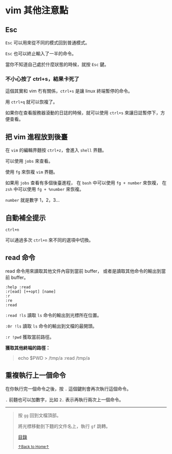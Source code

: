 # vim 其他注意點

## Esc

`Esc` 可以用來從不同的模式回到普通模式。

`Esc` 也可以終止輸入了一半的命令。

當你不知道自己處於什麼狀態的時候，就按 `Esc` 鍵。

### 不小心按了 ctrl+s，結果卡死了

這個其實和 vim 冇有關係，`ctrl+s` 是讓 linux 終端暫停的命令。

用 `ctrl+q` 就可以恢複了。

如果你在查看服務器滾動的日誌的時候，就可以使用 `ctrl+s`
來讓日誌暫停下，方便查看。

## 把 vim 進程放到後臺

在 `vim` 的編輯界麵按 `ctrl+z`，會進入 `shell` 界麵。

可以使用 `jobs` 來查看。

使用 `fg` 來恢複 `vim` 界麵。

如果用 `jobs` 查看有多個後臺進程，
在 `bash` 中可以使用 `fg + number` 來恢複，
在 `zsh` 中可以使用 `fg + %number` 來恢複。

`number` 就是數字 1，2，3...

## 自動補全提示

```
ctrl+n
```

可以通過多次 `ctrl+n` 來不同的選項中切換。

## read 命令

read 命令用來讀取其他文件內容到當前 buffer，
或者是讀取其他命令的輸出到當前 buffer。

```
:help :read
:r[ead] [++opt] [name]
:r
:re
:read
```

`:read !ls` 讀取 `ls` 命令的輸出到光標所在位置。

`:0r !ls` 讀取 `ls` 命令的輸出到文檔的最開頭。

`:r !pwd` 獲取當前路徑。

**獲取其他終端的路徑：**

> echo $PWD > /tmp/a
> :read /tmp/a

## 重複執行上一個命令

在你執行完一個命令之後，按 `.` 這個鍵則會再次執行這個命令。

`.` 前麵也可以加數字，比如 `2.` 表示再執行兩次上一個命令。

* * *

> 按 `gg` 回到文檔頂部。
>
> 將光標移動到下麵的文件名上，執行 `gf` 跳轉。
>
> [目錄](README.md)
>
> <a href='https://github.com/MDGSF/MyVim'><small>↑Back to Home↑</small></a>

